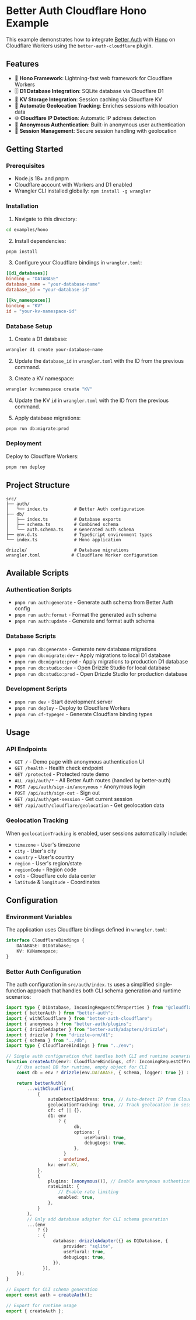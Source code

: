 # Better Auth Cloudflare Hono Example

This example demonstrates how to integrate [Better Auth](https://github.com/better-auth/better-auth) with [Hono](https://hono.dev/) on Cloudflare Workers using the `better-auth-cloudflare` plugin.

## Features

- 🚀 **Hono Framework**: Lightning-fast web framework for Cloudflare Workers
- 🗄️ **D1 Database Integration**: SQLite database via Cloudflare D1
- 🔌 **KV Storage Integration**: Session caching via Cloudflare KV
- 📍 **Automatic Geolocation Tracking**: Enriches sessions with location data
- 🌐 **Cloudflare IP Detection**: Automatic IP address detection
- 👤 **Anonymous Authentication**: Built-in anonymous user authentication
- 🔐 **Session Management**: Secure session handling with geolocation

## Getting Started

### Prerequisites

- Node.js 18+ and pnpm
- Cloudflare account with Workers and D1 enabled
- Wrangler CLI installed globally: `npm install -g wrangler`

### Installation

1. Navigate to this directory:

```bash
cd examples/hono
```

2. Install dependencies:

```bash
pnpm install
```

3. Configure your Cloudflare bindings in `wrangler.toml`:

```toml
[[d1_databases]]
binding = "DATABASE"
database_name = "your-database-name"
database_id = "your-database-id"

[[kv_namespaces]]
binding = "KV"
id = "your-kv-namespace-id"
```

### Database Setup

1. Create a D1 database:

```bash
wrangler d1 create your-database-name
```

2. Update the `database_id` in `wrangler.toml` with the ID from the previous command.

3. Create a KV namespace:

```bash
wrangler kv:namespace create "KV"
```

4. Update the KV `id` in `wrangler.toml` with the ID from the previous command.

5. Apply database migrations:

```bash
pnpm run db:migrate:prod
```

### Deployment

Deploy to Cloudflare Workers:

```bash
pnpm run deploy
```

## Project Structure

```
src/
├── auth/
│   └── index.ts          # Better Auth configuration
├── db/
│   ├── index.ts          # Database exports
│   ├── schema.ts         # Combined schema
│   └── auth.schema.ts    # Generated auth schema
├── env.d.ts              # TypeScript environment types
└── index.ts              # Hono application

drizzle/                  # Database migrations
wrangler.toml            # Cloudflare Worker configuration
```

## Available Scripts

### Authentication Scripts

- `pnpm run auth:generate` - Generate auth schema from Better Auth config
- `pnpm run auth:format` - Format the generated auth schema
- `pnpm run auth:update` - Generate and format auth schema

### Database Scripts

- `pnpm run db:generate` - Generate new database migrations
- `pnpm run db:migrate:dev` - Apply migrations to local D1 database
- `pnpm run db:migrate:prod` - Apply migrations to production D1 database
- `pnpm run db:studio:dev` - Open Drizzle Studio for local database
- `pnpm run db:studio:prod` - Open Drizzle Studio for production database

### Development Scripts

- `pnpm run dev` - Start development server
- `pnpm run deploy` - Deploy to Cloudflare Workers
- `pnpm run cf-typegen` - Generate Cloudflare binding types

## Usage

### API Endpoints

- `GET /` - Demo page with anonymous authentication UI
- `GET /health` - Health check endpoint
- `GET /protected` - Protected route demo
- `ALL /api/auth/*` - All Better Auth routes (handled by better-auth)
- `POST /api/auth/sign-in/anonymous` - Anonymous login
- `POST /api/auth/sign-out` - Sign out
- `GET /api/auth/get-session` - Get current session
- `GET /api/auth/cloudflare/geolocation` - Get geolocation data

### Geolocation Tracking

When `geolocationTracking` is enabled, user sessions automatically include:

- `timezone` - User's timezone
- `city` - User's city
- `country` - User's country
- `region` - User's region/state
- `regionCode` - Region code
- `colo` - Cloudflare colo data center
- `latitude` & `longitude` - Coordinates

## Configuration

### Environment Variables

The application uses Cloudflare bindings defined in `wrangler.toml`:

```typescript
interface CloudflareBindings {
    DATABASE: D1Database;
    KV: KVNamespace;
}
```

### Better Auth Configuration

The auth configuration in `src/auth/index.ts` uses a simplified single-function approach that handles both CLI schema generation and runtime scenarios:

```typescript
import type { D1Database, IncomingRequestCfProperties } from "@cloudflare/workers-types";
import { betterAuth } from "better-auth";
import { withCloudflare } from "better-auth-cloudflare";
import { anonymous } from "better-auth/plugins";
import { drizzleAdapter } from "better-auth/adapters/drizzle";
import { drizzle } from "drizzle-orm/d1";
import { schema } from "../db";
import type { CloudflareBindings } from "../env";

// Single auth configuration that handles both CLI and runtime scenarios
function createAuth(env?: CloudflareBindings, cf?: IncomingRequestCfProperties) {
    // Use actual DB for runtime, empty object for CLI
    const db = env ? drizzle(env.DATABASE, { schema, logger: true }) : ({} as any);

    return betterAuth({
        ...withCloudflare(
            {
                autoDetectIpAddress: true, // Auto-detect IP from Cloudflare headers
                geolocationTracking: true, // Track geolocation in sessions
                cf: cf || {},
                d1: env
                    ? {
                          db,
                          options: {
                              usePlural: true,
                              debugLogs: true,
                          },
                      }
                    : undefined,
                kv: env?.KV,
            },
            {
                plugins: [anonymous()], // Enable anonymous authentication
                rateLimit: {
                    // Enable rate limiting
                    enabled: true,
                },
            }
        ),
        // Only add database adapter for CLI schema generation
        ...(env
            ? {}
            : {
                  database: drizzleAdapter({} as D1Database, {
                      provider: "sqlite",
                      usePlural: true,
                      debugLogs: true,
                  }),
              }),
    });
}

// Export for CLI schema generation
export const auth = createAuth();

// Export for runtime usage
export { createAuth };
```
